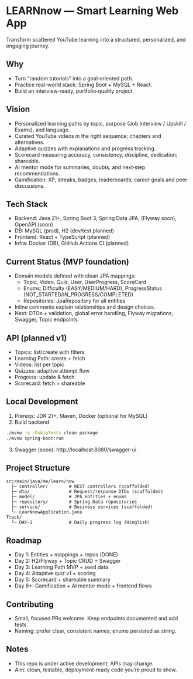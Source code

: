 # LEARNnow — Smart Learning Web App

Transform scattered YouTube learning into a structured, personalized, and engaging journey.

## Why
- Turn “random tutorials” into a goal‑oriented path.
- Practice real-world stack: Spring Boot + MySQL + React.
- Build an interview‑ready, portfolio‑quality project.

## Vision
- Personalized learning paths by topic, purpose (Job Interview / Upskill / Exams), and language.
- Curated YouTube videos in the right sequence; chapters and alternatives.
- Adaptive quizzes with explanations and progress tracking.
- Scorecard measuring accuracy, consistency, discipline, dedication; shareable.
- AI mentor mode for summaries, doubts, and next‑step recommendations.
- Gamification: XP, streaks, badges, leaderboards; career goals and peer discussions.

## Tech Stack
- Backend: Java 21+, Spring Boot 3, Spring Data JPA, (Flyway soon), OpenAPI (soon)
- DB: MySQL (prod), H2 (dev/test planned)
- Frontend: React + TypeScript (planned)
- Infra: Docker (DB), GitHub Actions CI (planned)

## Current Status (MVP foundation)
- Domain models defined with clean JPA mappings:
  - Topic, Video, Quiz, User, UserProgress, ScoreCard
  - Enums: Difficulty (EASY/MEDIUM/HARD), ProgressStatus (NOT_STARTED/IN_PROGRESS/COMPLETED)
  - Repositories: JpaRepository for all entities
- Inline comments explain relationships and design choices.
- Next: DTOs + validation, global error handling, Flyway migrations, Swagger, Topic endpoints.

## API (planned v1)
- Topics: list/create with filters
- Learning Path: create + fetch
- Videos: list per topic
- Quizzes: adaptive attempt flow
- Progress: update & fetch
- Scorecard: fetch + shareable

## Local Development
1) Prereqs: JDK 21+, Maven, Docker (optional for MySQL)
2) Build backend
```bash
./mvnw -q -DskipTests clean package
./mvnw spring-boot:run
```
3) Swagger (soon): http://localhost:8080/swagger-ui

## Project Structure
```
src/main/java/me/learn/now
  ├─ controller/        # REST controllers (scaffolded)
  ├─ dto/               # Request/response DTOs (scaffolded)
  ├─ model/             # JPA entities + enums
  ├─ repository/        # Spring Data repositories
  ├─ service/           # Business services (scaffolded)
  └─ LearNnowApplication.java
Track/
  └─ DAY-1              # Daily progress log (Hinglish)
```

## Roadmap
- Day 1: Entities + mappings + repos (DONE)
- Day 2: H2/Flyway + Topic CRUD + Swagger
- Day 3: Learning Path MVP + seed data
- Day 4: Adaptive quiz v1 + scoring
- Day 5: Scorecard + shareable summary
- Day 6+: Gamification + AI mentor mode + frontend flows

## Contributing
- Small, focused PRs welcome. Keep endpoints documented and add tests.
- Naming: prefer clear, consistent names; enums persisted as string.

## Notes
- This repo is under active development; APIs may change.
- Aim: clean, testable, deployment-ready code you’re proud to show.

